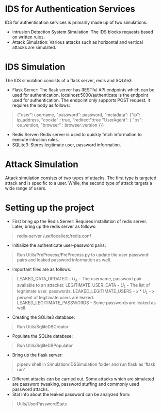 # IDS for Authentication Services

IDS for authentication services is primarily made up of two simulations:

 - Intrusion Detection System Simulation: The IDS blocks requests based on written rules.
 - Attack Simulation: Various attacks such as horizontal and vertical attacks are simulated. 

# IDS Simulation

The IDS simulation consists of a flask server, redis and SQLite3.

 - Flask Server: The flask server has RESTful API endpoints which can be used for authentication. localhost:5000/authenticate is the endpoint used for authentication. The endpoint only supports POST request. It requires the body as follows:

> {"user": username, 
"password": password, 
"metadata": 
{"ip": ip_address,
 "cookie" : true,
 "redirect":true
 "UserAgent": {
 "os": os_version,
 "browser" : browser_version
 }}}

 - Redis Server: Redis server is used to quickly fetch information to execute intrusion rules. 
 - SQLite3: Stores legitimate user, password information.

# Attack Simulation

Attack simulation consists of two types of attacks. The first type is targeted attack and is specific to a user. While, the second type of attack targets a wide range of users.

# Setting up the project

 - First bring up the Redis Server: Requires installation of redis server. Later, bring up the redis server as follows: 

> redis-server /usr/local/etc/redis.conf
 - Initialize the authenticate user-password pairs: 
> Run Utils/PreProcess/PreProcess.py to update the user password pairs and leaked password information as well.
 - Important files are as follows:
> LEAKED_DATA_UPDATED - $U_A$ - The username, password pair available to an attacker.
> LEGITIMATE_USER_DATA - $U_L$ - The list of legitimate user, passwords.
> LEAKED_LEGITIMATE_USERS - $x*U_L$ - x percent of legitimate users are leaked.
> LEAKED_LEGITIMATE_PASSWORDS - Some passwords are leaked as well.
 - Creating the SQLite3 database:
> Run Utils/SqliteDBCreator
 - Populate the SQLite database:
> Run Utils/SqliteDBPopulator
 - Bring up the flask server:
> pipenv shell in Simulation/IDSSimulation folder and run flask as 'flask run'
 - Different attacks can be carried out. Some attacks which are simulated are password tweaking, password stuffing and commonly used password attacks.
 - Stat info about the leaked password can be analyzed from: 
 > Utils/UserPasswordStats